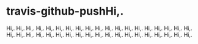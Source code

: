 # travis-github-pushHi,.
Hi,.
Hi,.
Hi,.
Hi,.
Hi,.
Hi,.
Hi,.
Hi,.
Hi,.
Hi,.
Hi,.
Hi,.
Hi,.
Hi,.
Hi,.
Hi,.
Hi,.
Hi,.
Hi,.
Hi,.
Hi,.
Hi,.
Hi,.
Hi,.
Hi,.
Hi,.
Hi,.
Hi,.
Hi,.
Hi,.
Hi,.
Hi,.
Hi,.
Hi,.
Hi,.
Hi,.
Hi,.
Hi,.
